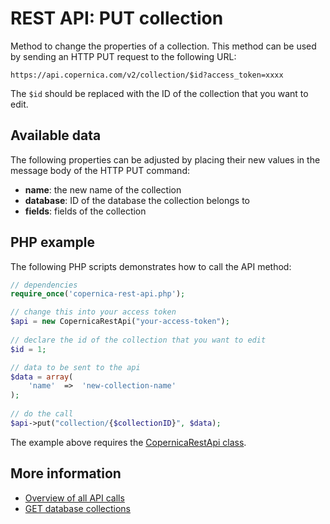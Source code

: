 # REST API: PUT collection

Method to change the properties of a collection. This method can be used by 
sending an HTTP PUT request to the following URL:

`https://api.copernica.com/v2/collection/$id?access_token=xxxx`

The `$id` should be replaced with the ID of the collection that you want to 
edit.

## Available data

The following properties can be adjusted by placing their new values 
in the message body of the HTTP PUT command:

* **name**: the new name of the collection
* **database**: ID of the database the collection belongs to
* **fields**: fields of the collection

## PHP example

The following PHP scripts demonstrates how to call the API method:

```php
// dependencies
require_once('copernica-rest-api.php');

// change this into your access token
$api = new CopernicaRestApi("your-access-token");
    
// declare the id of the collection that you want to edit
$id = 1;

// data to be sent to the api
$data = array(
    'name'  =>  'new-collection-name'
);
    
// do the call
$api->put("collection/{$collectionID}", $data);
```

The example above requires the [CopernicaRestApi class](rest-php).

## More information

* [Overview of all API calls](rest-api)
* [GET database collections](rest-get-database-collections)

